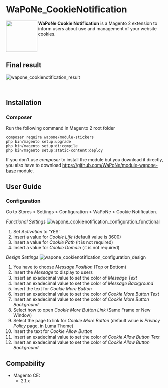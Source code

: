 # WaPoNe_CookieNotification

<img src="https://cloud.githubusercontent.com/assets/11091926/24904030/73980286-1eaf-11e7-8e67-4cb7dcfbeb1a.png" align="left" height="100px" width="100px" /> **WaPoNe Cookie Notification** is a Magento 2 extension to inform users about use and management of your website cookies.

<br /><br />

## Final result

![wapone_cookienotification_result](https://cloud.githubusercontent.com/assets/11091926/24914768/869a2fc8-1ed5-11e7-84cc-4e749bb72276.png)

<br />

## Installation

### Composer

Run the following command in Magento 2 root folder

```
composer require wapone/module-stickers
php bin/magento setup:upgrade
php bin/magento setup:di:compile
php bin/magento setup:static-content:deploy
```

If you don't use *composer* to install the module but you download it directly, you also have to download https://github.com/WaPoNe/module-wapone-base module.

## User Guide

### Configuration

Go to Stores > Settings > Configuration > WaPoNe > Cookie Notification.

*Functional Settings*
![wapone_cookienotification_configuration_functional](https://cloud.githubusercontent.com/assets/11091926/24909835/ee32ae40-1ec5-11e7-9a9c-6ba9e1b4e370.png)
1. Set *Activation* to 'YES'.
2. Insert a value for *Cookie Life* (default value is 3600)
3. Insert a value for *Cookie Path* (it is not required)
4. Insert a value for *Cookie Domain* (it is not required)

*Design Settings*
![wapone_cookienotification_configuration_design](https://cloud.githubusercontent.com/assets/11091926/24909843/f25f6e2c-1ec5-11e7-9920-baa8ead93bd4.png)
1. You have to choose *Message Position* (Top or Bottom) 
2. Insert the *Message* to display to users
3. Insert an exadecimal value to set the color of *Message Text*
4. Insert an exadecimal value to set the color of *Message Background*
5. Insert the text for *Cookie More Button*
6. Insert an exadecimal value to set the color of *Cookie More Button Text*
7. Insert an exadecimal value to set the color of *Cookie More Button Background*
8. Select how to open *Cookie More Button Link* (Same Frame or New Window)
9. Select the page to link for *Cookie More Button* (default value is *Privacy Policy* page, in Luma Theme)
10. Insert the text for *Cookie Allow Button*
11. Insert an exadecimal value to set the color of *Cookie Allow Button Text*
12. Insert an exadecimal value to set the color of *Cookie Allow Button Background*

## Compability

- Magento CE:
  - 2.1.x
